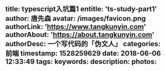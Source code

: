 title: typescript入坑篇1
entitle: 'ts-study-part1'
author: 唐先森
avatar: /images/favicon.png
authorLink: 'https://www.tangkunyin.com'
authorAbout: 'https://about.tangkunyin.com'
authorDesc: 一个写代码的「伪文人」
categories: 前端
timestamp: 1528259629
date: 2018-06-06 12:33:49
tags:
keywords:
description:
photos:
---


